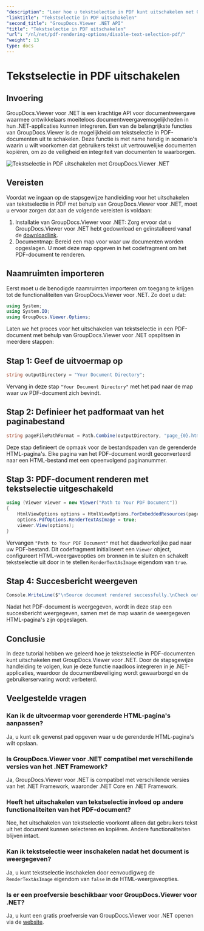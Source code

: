 ```yaml
---
"description": "Leer hoe u tekstselectie in PDF kunt uitschakelen met GroupDocs.Viewer voor .NET. Volg onze stapsgewijze handleiding voor naadloze integratie."
"linktitle": "Tekstselectie in PDF uitschakelen"
"second_title": "GroupDocs.Viewer .NET API"
"title": "Tekstselectie in PDF uitschakelen"
"url": "/nl/net/pdf-rendering-options/disable-text-selection-pdf/"
"weight": 13
type: docs
---
```

# Tekstselectie in PDF uitschakelen

## Invoering
GroupDocs.Viewer voor .NET is een krachtige API voor documentweergave waarmee ontwikkelaars moeiteloos documentweergavemogelijkheden in hun .NET-applicaties kunnen integreren. Een van de belangrijkste functies van GroupDocs.Viewer is de mogelijkheid om tekstselectie in PDF-documenten uit te schakelen. Deze functie is met name handig in scenario's waarin u wilt voorkomen dat gebruikers tekst uit vertrouwelijke documenten kopiëren, om zo de veiligheid en integriteit van documenten te waarborgen.

![Tekstselectie in PDF uitschakelen met GroupDocs.Viewer .NET](/viewer/pdf-rendering-options/disable-text-selection-in-pdf.png)

## Vereisten
Voordat we ingaan op de stapsgewijze handleiding voor het uitschakelen van tekstselectie in PDF met behulp van GroupDocs.Viewer voor .NET, moet u ervoor zorgen dat aan de volgende vereisten is voldaan:
1. Installatie van GroupDocs.Viewer voor .NET: Zorg ervoor dat u GroupDocs.Viewer voor .NET hebt gedownload en geïnstalleerd vanaf de [downloadlink](https://releases.groupdocs.com/viewer/net/).
2. Documentmap: Bereid een map voor waar uw documenten worden opgeslagen. U moet deze map opgeven in het codefragment om het PDF-document te renderen.

## Naamruimten importeren
Eerst moet u de benodigde naamruimten importeren om toegang te krijgen tot de functionaliteiten van GroupDocs.Viewer voor .NET. Zo doet u dat:

```csharp
using System;
using System.IO;
using GroupDocs.Viewer.Options;
```

Laten we het proces voor het uitschakelen van tekstselectie in een PDF-document met behulp van GroupDocs.Viewer voor .NET opsplitsen in meerdere stappen:
## Stap 1: Geef de uitvoermap op
```csharp
string outputDirectory = "Your Document Directory";
```
Vervang in deze stap `"Your Document Directory"` met het pad naar de map waar uw PDF-document zich bevindt.
## Stap 2: Definieer het padformaat van het paginabestand
```csharp
string pageFilePathFormat = Path.Combine(outputDirectory, "page_{0}.html");
```
Deze stap definieert de opmaak voor de bestandspaden van de gerenderde HTML-pagina's. Elke pagina van het PDF-document wordt geconverteerd naar een HTML-bestand met een opeenvolgend paginanummer.
## Stap 3: PDF-document renderen met tekstselectie uitgeschakeld
```csharp
using (Viewer viewer = new Viewer("Path to Your PDF Document"))
{
    HtmlViewOptions options = HtmlViewOptions.ForEmbeddedResources(pageFilePathFormat);
    options.PdfOptions.RenderTextAsImage = true;
    viewer.View(options);
}
```
Vervangen `"Path to Your PDF Document"` met het daadwerkelijke pad naar uw PDF-bestand. Dit codefragment initialiseert een `Viewer` object, configureert HTML-weergaveopties om bronnen in te sluiten en schakelt tekstselectie uit door in te stellen `RenderTextAsImage` eigendom van `true`.
## Stap 4: Succesbericht weergeven
```csharp
Console.WriteLine($"\nSource document rendered successfully.\nCheck output in {outputDirectory}.");
```
Nadat het PDF-document is weergegeven, wordt in deze stap een succesbericht weergegeven, samen met de map waarin de weergegeven HTML-pagina's zijn opgeslagen.

## Conclusie
In deze tutorial hebben we geleerd hoe je tekstselectie in PDF-documenten kunt uitschakelen met GroupDocs.Viewer voor .NET. Door de stapsgewijze handleiding te volgen, kun je deze functie naadloos integreren in je .NET-applicaties, waardoor de documentbeveiliging wordt gewaarborgd en de gebruikerservaring wordt verbeterd.
## Veelgestelde vragen
### Kan ik de uitvoermap voor gerenderde HTML-pagina's aanpassen?
Ja, u kunt elk gewenst pad opgeven waar u de gerenderde HTML-pagina's wilt opslaan.
### Is GroupDocs.Viewer voor .NET compatibel met verschillende versies van het .NET Framework?
Ja, GroupDocs.Viewer voor .NET is compatibel met verschillende versies van het .NET Framework, waaronder .NET Core en .NET Framework.
### Heeft het uitschakelen van tekstselectie invloed op andere functionaliteiten van het PDF-document?
Nee, het uitschakelen van tekstselectie voorkomt alleen dat gebruikers tekst uit het document kunnen selecteren en kopiëren. Andere functionaliteiten blijven intact.
### Kan ik tekstselectie weer inschakelen nadat het document is weergegeven?
Ja, u kunt tekstselectie inschakelen door eenvoudigweg de `RenderTextAsImage` eigendom van `false` in de HTML-weergaveopties.
### Is er een proefversie beschikbaar voor GroupDocs.Viewer voor .NET?
Ja, u kunt een gratis proefversie van GroupDocs.Viewer voor .NET openen via de [website](https://releases.groupdocs.com/).